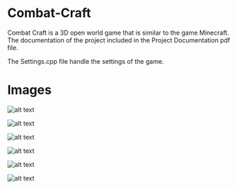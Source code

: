 # Combat-Craft
Combat Craft is a 3D open world game that is similar to the game Minecraft.
The documentation of the project included in the Project Documentation pdf file.

The Settings.cpp file handle the settings of the game.

# Images
![alt text](https://raw.githubusercontent.com/omereli10/Combat-Craft/blob/master/Documentation/Images/image1.png)

![alt text](https://raw.githubusercontent.com/omereli10/Combat-Craft/blob/master/Documentation/Images/image2.png)

![alt text](https://raw.githubusercontent.com/omereli10/Combat-Craft/blob/master/Documentation/Images/image3.png)

![alt text](https://raw.githubusercontent.com/omereli10/Combat-Craft/blob/master/Documentation/Images/image4.png)

![alt text](https://raw.githubusercontent.com/omereli10/Combat-Craft/blob/master/Documentation/Images/image5.png)

![alt text](https://raw.githubusercontent.com/omereli10/Combat-Craft/blob/master/Documentation/Images/image6.png)

